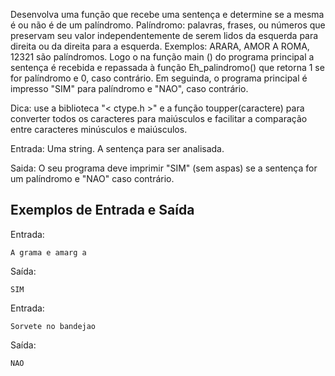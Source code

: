Desenvolva uma função que recebe uma sentença e determine se a mesma é ou não é de um palíndromo. Palíndromo: palavras, frases, ou números que preservam seu valor independentemente de serem lidos da esquerda para direita ou da direita para a esquerda. Exemplos: ARARA, AMOR A ROMA, 12321 são palíndromos. Logo o na função main () do programa principal a sentença é recebida e repassada à função Eh_palindromo() que retorna 1 se for palíndromo e 0, caso contrário. Em seguinda, o programa principal é impresso "SIM" para palíndromo e "NAO", caso contrário.

Dica: use a biblioteca "< ctype.h >" e a função toupper(caractere) para converter todos os caracteres para maiúsculos e facilitar a comparação entre caracteres minúsculos e maiúsculos.

Entrada: Uma string. A sentença para ser analisada.

Saida: O seu programa deve imprimir "SIM" (sem aspas) se a sentença for um palíndromo e "NAO" caso contrário.

## Exemplos de Entrada e Saída

Entrada:

```
A grama e amarg a
```

Saída:

```
SIM
```

Entrada:

```
Sorvete no bandejao
```

Saída:

```
NAO
```